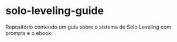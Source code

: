 # solo-leveling-guide
Repositório contendo um guia sobre o sistema de Solo Leveling com prompts e o ebook
